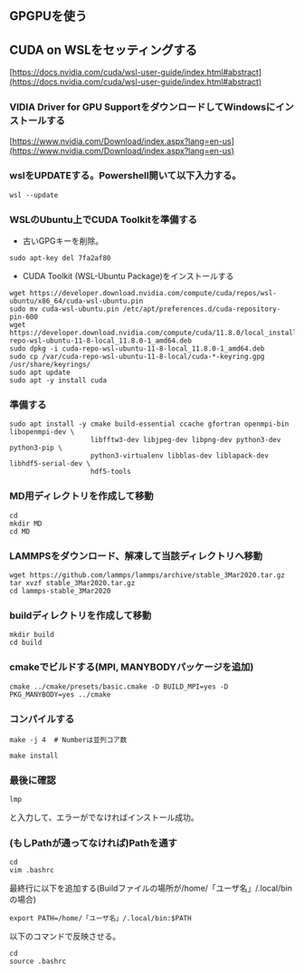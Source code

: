 ## GPGPUを使う
## CUDA on WSLをセッティングする
[https://docs.nvidia.com/cuda/wsl-user-guide/index.html#abstract](https://docs.nvidia.com/cuda/wsl-user-guide/index.html#abstract)

### VIDIA Driver for GPU SupportをダウンロードしてWindowsにインストールする
[https://www.nvidia.com/Download/index.aspx?lang=en-us](https://www.nvidia.com/Download/index.aspx?lang=en-us)

### wslをUPDATEする。Powershell開いて以下入力する。
```
wsl --update
```

### WSLのUbuntu上でCUDA Toolkitを準備する
- 古いGPGキーを削除。
```
sudo apt-key del 7fa2af80
```
- CUDA Toolkit (WSL-Ubuntu Package)をインストールする
```
wget https://developer.download.nvidia.com/compute/cuda/repos/wsl-ubuntu/x86_64/cuda-wsl-ubuntu.pin
sudo mv cuda-wsl-ubuntu.pin /etc/apt/preferences.d/cuda-repository-pin-600
wget https://developer.download.nvidia.com/compute/cuda/11.8.0/local_installers/cuda-repo-wsl-ubuntu-11-8-local_11.8.0-1_amd64.deb
sudo dpkg -i cuda-repo-wsl-ubuntu-11-8-local_11.8.0-1_amd64.deb
sudo cp /var/cuda-repo-wsl-ubuntu-11-8-local/cuda-*-keyring.gpg /usr/share/keyrings/
sudo apt update
sudo apt -y install cuda
```

### 準備する
```
sudo apt install -y cmake build-essential ccache gfortran openmpi-bin libopenmpi-dev \
                    libfftw3-dev libjpeg-dev libpng-dev python3-dev python3-pip \
                    python3-virtualenv libblas-dev liblapack-dev libhdf5-serial-dev \
                    hdf5-tools
```                    
### MD用ディレクトリを作成して移動
```
cd
mkdir MD
cd MD
```

### LAMMPSをダウンロード、解凍して当該ディレクトリへ移動
```
wget https://github.com/lammps/lammps/archive/stable_3Mar2020.tar.gz
tar xvzf stable_3Mar2020.tar.gz
cd lammps-stable_3Mar2020
```

### buildディレクトリを作成して移動
```
mkdir build
cd build
```
### cmakeでビルドする(MPI, MANYBODYパッケージを追加)
```
cmake ../cmake/presets/basic.cmake -D BUILD_MPI=yes -D PKG_MANYBODY=yes ../cmake
```
### コンパイルする
```
make -j 4  # Numberは並列コア数
```
```
make install
```

### 最後に確認
```
lmp
```
と入力して、エラーがでなければインストール成功。

### (もしPathが通ってなければ)Pathを通す
```
cd
vim .bashrc
```
最終行に以下を追加する(Buildファイルの場所が/home/「ユーザ名」/.local/binの場合)
```
export PATH=/home/「ユーザ名」/.local/bin:$PATH
```
以下のコマンドで反映させる。
```
cd
source .bashrc
```
